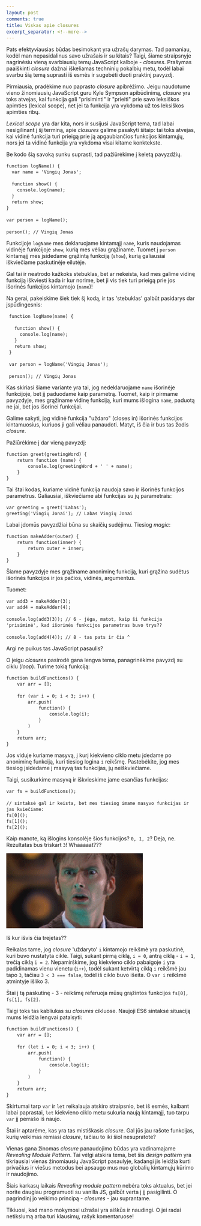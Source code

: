 ```yaml
---
layout: post
comments: true
title: Viskas apie closures
excerpt_separator: <!--more-->
---
```


Pats efektyviausias būdas besimokant yra užrašų darymas. Tad pamaniau, kodėl man nepasidalinus savo užrašais ir su kitais? Taigi, šiame straipsnyje
nagrinėsiu vieną svarbiausių temų JavaScript kalboje - *closures*. Prašymas paaiškinti *closure* dažnai iškeliamas techninių pokalbių metu,
todėl labai svarbu šią temą suprasti iš esmės ir sugebėti duoti praktinį pavyzdį.

<!--more-->

Pirmiausia, pradėkime nuo paprasto *closure* apibrėžimo. Jeigu naudotume vieno žinomiausių JavaScript guru Kyle Sympson apibūdinimą, *closure*
yra toks atvejas, kai funkcija gali "prisiminti" ir "prieiti" prie savo leksiškos apimties (lexical scope), net jei ta funkcija yra vykdoma už
tos leksiškos apimties ribų.

*Lexical scope* yra dar kita, nors ir susijusi JavaScript tema, tad labai nesigilinant į šį terminą, apie *closures*
galime pasakyti šitaip: tai toks atvejas, kai vidinė funkcija turi prieigą prie ją apgaubiančios funkcijos kintamųjų, nors jei ta vidinė funkcija
yra vykdoma visai kitame konktekste.

Be kodo šią savoką sunku suprasti, tad pažiūrėkime į keletą pavyzdžių.

```
function logName() {
  var name = 'Vingių Jonas';

  function show() {
    console.log(name);
  }
  return show;
}

var person = logName();

person(); // Vingių Jonas
```
Funkcijoje `logName` mes deklaruojame kintamąjį `name`, kuris naudojamas vidinėje funkcijoje `show`, kurią mes vėliau grąžiname.
Tuomet į `person` kintamąjį mes įsidedame grąžintą funkciją (`show`), kurią galiausiai iškviečiame paskutinėje eilutėje.

Gal tai ir neatrodo kažkoks stebuklas, bet ar nekeista, kad mes galime vidinę funkciją iškviesti kada ir kur norime, bet ji vis tiek turi
prieigą prie jos išorinės funkcijos kintamojo (`name`)!

Na gerai, pakeiskime šiek tiek šį kodą, ir tas 'stebuklas' galbūt pasidarys dar įspūdingesnis:

```
 function logName(name) {

   function show() {
     console.log(name);
   }
   return show;
 }

 var person = logName('Vingių Jonas');

 person(); // Vingių Jonas
```

Kas skiriasi šiame variante yra tai, jog nedeklaruojame `name` išorinėje funkcijoje, bet jį paduodame kaip parametrą. Tuomet, kaip ir pirmame
pavyzdyje, mes grąžiname vidinę funkciją, kuri mums išlogina `name`, paduotą ne jai, bet jos išorinei funkcijai.

Galime sakyti, jog vidinė funkcija "uždaro" (closes in) išorinės funkcijos kintamuosius, kuriuos ji gali vėliau panaudoti. Matyt, iš čia ir bus
tas žodis *closure*.

Pažiūrėkime į dar vieną pavyzdį:

```
function greet(greetingWord) {
    return function (name) {
        console.log(greetingWord + ' ' + name);
    }
}
```

Tai štai kodas, kuriame vidinė funkcija naudoja savo ir išorinės funkcijos parametrus. Galiausiai, iškviečiame abi funkcijas su jų parametrais:

```
var greeting = greet('Labas');
greeting('Vingių Jonai'); // Labas Vingių Jonai
```

Labai įdomūs pavyzdžiai būna su skaičių sudėjimu. Tiesiog *magic*:

```
function makeAdder(outer) {
    return function(inner) {
        return outer + inner;
    }
}
```
Šiame pavyzdyje mes grąžiname anoniminę funkciją, kuri grąžina sudėtus išorinės funkcijos ir jos pačios, vidinės, argumentus.

Tuomet:
```
var add3 = makeAdder(3);
var add4 = makeAdder(4);

console.log(add3(3)); // 6 - jėga, matot, kaip ši funkcija 'prisiminė', kad išorinės funkcijos parametras buvo trys??

console.log(add4(4)); // 8 - tas pats ir čia ^
```

Argi ne puikus tas JavaScript pasaulis?

O jeigu *closures* pasirodė gana lengva tema, panagrinėkime pavyzdį su ciklu (*loop*). Turime tokią funkciją:
```
function buildFunctions() {
    var arr = [];

    for (var i = 0; i < 3; i++) {
        arr.push(
            function() {
                console.log(i);
            }
        )
    }
    return arr;
}
```
Jos viduje kuriame masyvą, į kurį kiekvieno ciklo metu įdedame po anoniminę funkciją, kuri tiesiog logina `i` reikšmę. Pastebėkite, jog mes
tiesiog įsidedame į masyvą tas funkcijas, jų neiškviečiame.

Taigi, susikurkime masyvą ir iškvieskime jame esančias funkcijas:
```
var fs = buildFunctions();

// sintaksė gal ir keista, bet mes tiesiog imame masyvo funkcijas ir jas kviečiame:
fs[0]();
fs[1]();
fs[2]();
```

Kaip manote, ką išlogins konsolėje šios funkcijos? `0, 1, 2`? Deja, ne. Rezultatas bus triskart `3`! Whaaaaat???

![ką??](/assets/what.gif)

Iš kur išvis čia trejetas??

Reikalas tame, jog *closure* 'uždaryto' `i` kintamojo reikšmė yra paskutinė, kuri buvo nustatyta cikle. Taigi, sukant pirmą ciklą, `i = 0`, antrą ciklą -
`i = 1`, trečią ciklą `i = 2`. Nepamirškime, jog kiekvieno ciklo pabaigoje `i` yra padidinamas vienu vienetu (`i++`), todėl sukant ketvirtą ciklą
`i` reikšmė jau tapo `3`, tačiau `3 < 3 === false`, todėl iš ciklo buvo išeita. O `var i` reikšmė atmintyje išliko 3.

Štai į tą paskutinę - 3 - reikšmę referuoja mūsų grąžintos funkcijos `fs[0], fs[1], fs[2]`.

Taigi toks tas kabliukas su *closures* cikluose. Naujoji ES6 sintaksė situaciją mums leidžia lengvai pataisyti:
```
function buildFunctions() {
    var arr = [];

    for (let i = 0; i < 3; i++) {
        arr.push(
            function() {
                console.log(i);
            }
        )
    }
    return arr;
}
```

Skirtumai tarp `var` ir `let` reikalauja atskiro straipsnio, bet iš esmės, kalbant labai paprastai,
 `let` kiekvieno ciklo metu sukuria naują kintamąjį, tuo tarpu `var`
jį perrašo iš naujo.

Štai ir aptarėme, kas yra tas mistiškasis *closure*. Gal jūs jau rašote funkcijas, kurių veikimas remiasi *closure*, tačiau to iki šiol nesupratote?

Vienas gana žinomas *closure* panaudojimo būdas yra vadinamajame *Revealing Module Pattern*. Tai vėlgi atskira tema, bet šis *design pattern* yra
tikriausiai vienas žinomiausių JavaScript pasaulyje, kadangi jis leidžia kurti privačius ir viešus metodus bei apsaugo mus nuo globalių kintamųjų
kūrimo ir naudojimo.

Šiais karkasų laikais *Revealing module pattern* nebėra toks aktualus, bet jei norite daugiau programuoti su vanilla JS, galbūt verta į jį
pasigilinti. O pagrindinį jo veikimo principą - *closures* - jau suprantame.

Tikiuosi, kad mano mokymosi užrašai yra aiškūs ir naudingi. O jei radai netikslumą arba turi klausimų, rašyk komentaruose!



